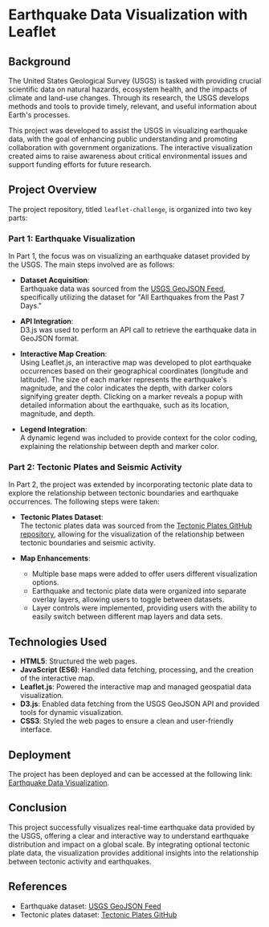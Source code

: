 # Earthquake Data Visualization with Leaflet

## Background
The United States Geological Survey (USGS) is tasked with providing crucial scientific data on natural hazards, ecosystem health, and the impacts of climate and land-use changes. Through its research, the USGS develops methods and tools to provide timely, relevant, and useful information about Earth's processes.

This project was developed to assist the USGS in visualizing earthquake data, with the goal of enhancing public understanding and promoting collaboration with government organizations. The interactive visualization created aims to raise awareness about critical environmental issues and support funding efforts for future research.

## Project Overview

The project repository, titled `leaflet-challenge`, is organized into two key parts:

### Part 1: Earthquake Visualization

In Part 1, the focus was on visualizing an earthquake dataset provided by the USGS. The main steps involved are as follows:

- **Dataset Acquisition**:  
  Earthquake data was sourced from the [USGS GeoJSON Feed](https://earthquake.usgs.gov/earthquakes/feed/v1.0/geojson.php), specifically utilizing the dataset for "All Earthquakes from the Past 7 Days."

- **API Integration**:  
  D3.js was used to perform an API call to retrieve the earthquake data in GeoJSON format.

- **Interactive Map Creation**:  
  Using Leaflet.js, an interactive map was developed to plot earthquake occurrences based on their geographical coordinates (longitude and latitude). The size of each marker represents the earthquake's magnitude, and the color indicates the depth, with darker colors signifying greater depth. Clicking on a marker reveals a popup with detailed information about the earthquake, such as its location, magnitude, and depth.

- **Legend Integration**:  
  A dynamic legend was included to provide context for the color coding, explaining the relationship between depth and marker color.

### Part 2: Tectonic Plates and Seismic Activity

In Part 2, the project was extended by incorporating tectonic plate data to explore the relationship between tectonic boundaries and earthquake occurrences. The following steps were taken:

- **Tectonic Plates Dataset**:  
  The tectonic plates data was sourced from the [Tectonic Plates GitHub repository](https://github.com/fraxen/tectonicplates), allowing for the visualization of the relationship between tectonic boundaries and seismic activity.

- **Map Enhancements**:
  - Multiple base maps were added to offer users different visualization options.
  - Earthquake and tectonic plate data were organized into separate overlay layers, allowing users to toggle between datasets.
  - Layer controls were implemented, providing users with the ability to easily switch between different map layers and data sets.

## Technologies Used

- **HTML5**: Structured the web pages.
- **JavaScript (ES6)**: Handled data fetching, processing, and the creation of the interactive map.
- **Leaflet.js**: Powered the interactive map and managed geospatial data visualization.
- **D3.js**: Enabled data fetching from the USGS GeoJSON API and provided tools for dynamic visualization.
- **CSS3**: Styled the web pages to ensure a clean and user-friendly interface.

## Deployment

The project has been deployed and can be accessed at the following link:  
[Earthquake Data Visualization](https://kristinaabramoff.github.io/leaflet_deploy/).

## Conclusion

This project successfully visualizes real-time earthquake data provided by the USGS, offering a clear and interactive way to understand earthquake distribution and impact on a global scale. By integrating optional tectonic plate data, the visualization provides additional insights into the relationship between tectonic activity and earthquakes.

## References

- Earthquake dataset: [USGS GeoJSON Feed](https://earthquake.usgs.gov/earthquakes/feed/v1.0/summary/all_week.geojson)
- Tectonic plates dataset: [Tectonic Plates GitHub](https://github.com/fraxen/tectonicplates)


